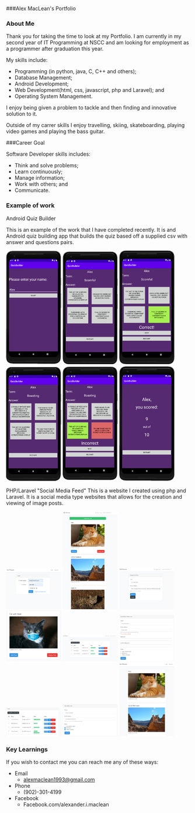 ###Alex MacLean's Portfolio


### About Me

Thank you for taking the time to look at my Portfolio. I am currently in my second year of IT Programming at NSCC and am looking for employment as a programmer after graduation this year. 

My skills include: 
-	Programming (in python, java, C, C++ and others);
-	Database Management;
-	Android Development;
-	Web Development(html, css, javascript, php and Laravel); and
-	Operating System Management.

I enjoy being given a problem to tackle and then finding and innovative solution to it. 

Outside of my carrer skills I enjoy travelling, skiing, skateboarding, playing video games and playing the bass guitar.

###Career Goal

Software Developer skills includes:
-	Think and solve problems;
-	Learn continuously;
-	Manage information;
-	Work with others; and
-	Communicate.

### Example of work

Android Quiz Builder

This is an example of the work that I have completed recently. It is and Android quiz building app that builds the quiz based off a supplied csv with answer and questions pairs.

<img src="https://github.com/alexmaclean93/Portfolio/blob/master/Images/Android/Android-01.png?raw=true" width="30%"></img> 
<img src="https://github.com/alexmaclean93/Portfolio/blob/master/Images/Android/Android-02.png?raw=true" width="30%"></img> 
<img src="https://github.com/alexmaclean93/Portfolio/blob/master/Images/Android/Android-03.png?raw=true" width="30%"></img> 
<img src="https://github.com/alexmaclean93/Portfolio/blob/master/Images/Android/Android-04.png?raw=true" width="30%"></img> 
<img src="https://github.com/alexmaclean93/Portfolio/blob/master/Images/Android/Android-05.png?raw=true" width="30%"></img> 
<img src="https://github.com/alexmaclean93/Portfolio/blob/master/Images/Android/Android-06.png?raw=true" width="30%"></img> 

PHP/Laravel "Social Media Feed"
This is a website I created using php and Laravel. It is a social media type websites that allows for the creation and viewing of image posts.

<img src="https://github.com/alexmaclean93/Portfolio/blob/master/Images/PHP-Laravel/php-01.png?raw=true" width="30%"></img> 
<img src="https://github.com/alexmaclean93/Portfolio/blob/master/Images/PHP-Laravel/php-02.png?raw=true" width="30%"></img> 
<img src="https://github.com/alexmaclean93/Portfolio/blob/master/Images/PHP-Laravel/php-03.png?raw=true" width="30%"></img> 
<img src="https://github.com/alexmaclean93/Portfolio/blob/master/Images/PHP-Laravel/php-04.png?raw=true" width="30%"></img> 
<img src="https://github.com/alexmaclean93/Portfolio/blob/master/Images/PHP-Laravel/php-05.png?raw=true" width="30%"></img> 
<img src="https://github.com/alexmaclean93/Portfolio/blob/master/Images/PHP-Laravel/php-06.png?raw=true" width="30%"></img> 
<img src="https://github.com/alexmaclean93/Portfolio/blob/master/Images/PHP-Laravel/php-07.png?raw=true" width="30%"></img>
<img src="https://github.com/alexmaclean93/Portfolio/blob/master/Images/PHP-Laravel/php-08.png?raw=true" width="30%"></img>
<img src="https://github.com/alexmaclean93/Portfolio/blob/master/Images/PHP-Laravel/php-09.png?raw=true" width="30%"></img>




### Key Learnings



<!--- ### Conclusion -->

If you wish to contact me you can reach me any of these ways:
-	Email
	-	alexmaclean1993@gmail.com
-	Phone
	-	(902)-301-4199
-	Facebook
	-	Facebook.com/alexander.i.maclean
